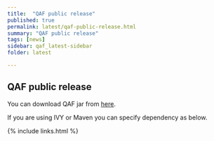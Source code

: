 ```yaml
---
title:  "QAF public release"
published: true
permalink: latest/qaf-public-release.html
summary: "QAF public release"
tags: [news]
sidebar: qaf_latest-sidebar
folder: latest

---
```



## QAF public release 


You can download QAF jar from [here]({{site.data.strings.qaf_repository}}/com/qmetry/qaf/{{site.data.strings.version}}/qaf-{{site.data.strings.version}}.jar).

If you are using IVY or Maven you can specify dependency as below.

{% include links.html %}
